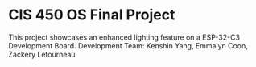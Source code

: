 # CIS 450 OS Final Project

This project showcases an enhanced lighting feature on a ESP-32-C3 Development Board.
Development Team: Kenshin Yang, Emmalyn Coon, Zackery Letourneau
